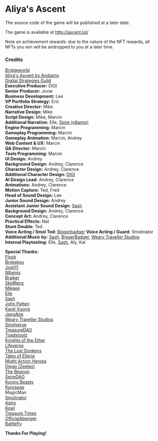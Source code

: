 # Aliya's Ascent

The source code of the game will be published at a later date.

The game is available at http://ascent.lol/

Note on achievement rewards: due to the nature of the NFT rewards, all NFTs you win will be airdropped to you at a later time.

### Credits  
[Bridgeworld](https://bridgeworld.treasure.lol)  
[Aliya's Ascent by Andiamo](https://docs.bridgeworld.treasure.lol/lore/bridgeworld-season-1-aliyas-ascent/)  
[Digital Strategies Guild](https://x.com/digistrats_com)  
**Executive Producer:** DIGI  
**Senior Producer:** Jovar  
**Business Development:** Lee  
**VP Portfolio Strategy:** Eric  
**Creative Director:** Mike  
**Narrative Design:** Mike  
**Script Design:** Mike, Marcin  
**Additional Narrative:** Elle, [Spire (n8amis)](https://x.com/n8amis1)  
**Engine Programming:** Marcin  
**Gameplay Programming:** Marcin  
**Gameplay Animation:** Marcin, Andrey  
**Web Content & UX:** Marcin  
**QA Director:** Marcin  
**Tools Programming:** Marcin  
**UI Design:** Andrey  
**Background Design:** Andrey, Clarence  
**Character Design:** Andrey, Clarence  
**Additional Character Design:** [DIGI](https://x.com/digistrats_com)  
**AI Design Lead:** Andrey, Clarence  
**Animations:** Andrey, Clarence  
**Motion Capture:** Ted, Fred  
**Head of Sound Design:** Lee  
**Junior Sound Design:** Andrey  
**Assistant Junior Sound Design:** [Sash](https://sash-alexander.com)  
**Background Design:** Andrey, Clarence  
**Concept Art:** Andrey, Clarence  
**Practical Effects:** Nat  
**Stunt Double:** Ted  
**Voice Acting / Smol Ted:** [Biggerbadger](https://x.com/BadgerBigger)
**Voice Acting / Guard:** Smolinator  
**Additional Music by:** [Sash](https://sash-alexander.com), [BiggerBadger](https://x.com/BadgerBigger), [Weary Traveller Studios](https://x.com/WTThemeMusic)  
**Internal Playtesting:** Elle, [Sash](https://sash-alexander.com), Aly, Kal  
    
**Special Thanks:**  
[Flook](https://x.com/Flook_eth)  
[Brokeboy](https://x.com/0atmilkicelatt3)  
[Josh11](https://x.com/LinkWarLord)  
[N8amis](https://x.com/n8amis1)  
[Braiker](https://x.com/MagicHourPod)  
[SkidRenz](https://x.com/SkidRenz)  
[Mikeee](https://x.com/digistrats_com)  
[Elle](https://x.com/digistrats_com)  
[Sash](https://sash-alexander.com)  
[John Patten](https://x.com/jpatten__)  
[Karel Vuong](https://x.com/karelvuong)  
[JpegApe](https://x.com/JpegApe)  
[Weary Traveller Studios](https://x.com/WTThemeMusic)  
[Smolverse](https://x.com/smolverse)  
[TreasureDAO](https://x.com/Treasure_DAO)  
[Toadstoolz](https://x.com/toadstoolzNFT)  
[Knights of the Ether](https://twitter.com/KnightsOfTheEth)  
[Lifeverse](https://x.com/LifeVerse_GG)  
[The Lost Donkeys](https://x.com/TheLostDonkeys)  
[Tales of Elleria](https://x.com/TalesofElleria)  
[Might Action Heroes](https://x.com/PlayMightyHero)  
[Diego (Zeelex)](https://x.com/DiegoVidaurres/)  
[The Beacon](https://x.com/The_Beacon_GG)  
[SpireDAO](https://x.com/Spire_DAO)  
[Kuroro Beasts](https://x.com/kurorobeast)  
[Kurosage](https://x.com/kurorosage)  
MagicMan  
[Smolinator](https://x.com/jonEfivealive)  
[Astro](https://x.com/0x_Astro)  
[Kowl](https://x.com/kkowll)  
[Treasure Times](https://x.com/treasuretimes_)  
[OfficialAbenger](https://x.com/officialabenger)  
[Battlefly](https://x.com/battleflygame)  

**Thanks For Playing!**
